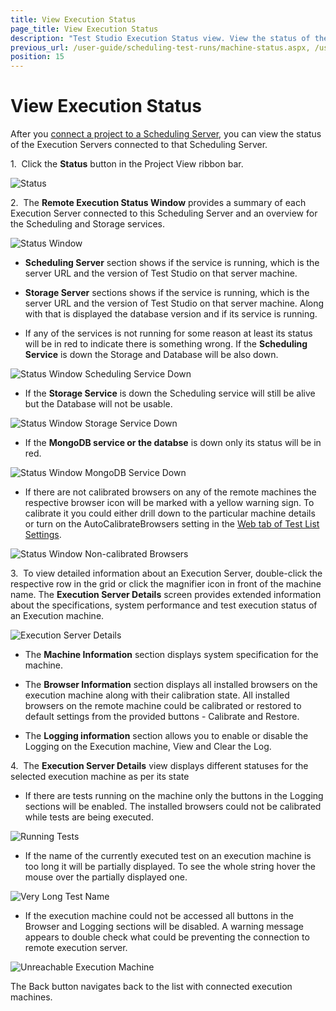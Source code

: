 ```yaml
---
title: View Execution Status
page_title: View Execution Status
description: "Test Studio Execution Status view. View the status of the Test Studio Execution Servers connected to a Test Studio Scheduling Server. Access the execution machines details and logging from the Test Studio Project"
previous_url: /user-guide/scheduling-test-runs/machine-status.aspx, /user-guide/scheduling-test-runs/machine-status
position: 15
---
```

# View Execution Status

After you <a  href="/features/scheduling-test-runs/connect-to-scheduling-server" target="_blank">connect a project to a Scheduling Server</a>, you can view the status of the Execution Servers connected to that Scheduling Server. 

1.&nbsp; Click the **Status** button in the Project View ribbon bar.

![Status][1]

2.&nbsp; The **Remote Execution Status Window** provides a summary of each Execution Server connected to this Scheduling Server and an overview for the Scheduling and Storage services.

![Status Window][2]

- **Scheduling Server** section shows if the service is running, which is the server URL and the version of Test Studio on that server machine.

- **Storage Server** sections shows if the service is running, which is the server URL and the version of Test Studio on that server machine. Along with that is displayed the database version and if its service is running.

- If any of the services is not running for some reason at least its status will be in red to indicate there is something wrong. If the **Scheduling Service** is down the Storage and Database will be also down. 

![Status Window Scheduling Service Down][8]

- If the **Storage Service** is down the Scheduling service will still be alive but the Database will not be usable.

![Status Window Storage Service Down][9]

- If the **MongoDB service or the databse** is down only its status will be in red. 

![Status Window MongoDB Service Down][10]

- If there are not calibrated browsers on any of the remote machines the respective browser icon will be marked with a yellow warning sign. To calibrate it you could either drill down to the particular machine details or turn on the AutoCalibrateBrowsers setting in the <a  href="/getting-started/test-execution/test-list-settings#Web-Tab" target="_blank">Web tab of Test List Settings</a>. 

![Status Window Non-calibrated Browsers][4]

3.&nbsp; To view detailed information about an Execution Server, double-click the respective row in the grid or click the magnifier icon in front of the machine name. The **Execution Server Details** screen provides extended information about the specifications, system performance and test execution status of an Execution machine.

![Execution Server Details][3]

- The **Machine Information** section displays system specification for the machine.

- The **Browser Information** section displays all installed browsers on the execution machine along with their calibration state. All installed browsers on the remote machine could be calibrated or restored to default settings from the provided buttons - Calibrate and Restore. 

- The **Logging information** section allows you to enable or disable the Logging on the Execution machine, View and Clear the Log.

4.&nbsp; The **Execution Server Details** view displays different statuses for the selected execution machine as per its state 

- If there are tests running on the machine only the buttons in the Logging sections will be enabled. The installed browsers could not be calibrated while tests are being executed. 

![Running Tests][5]

- If the name of the currently executed test on an execution machine is too long it will be partially displayed. To see the whole string hover the mouse over the partially displayed one.

![Very Long Test Name][6]

- If the execution machine could not be accessed all buttons in the Browser and Logging sections will be disabled. A warning message appears to double check what could be preventing the connection to remote execution server. 

![Unreachable Execution Machine][7]

The Back button navigates back to the list with connected execution machines. 

[1]: /img/features/scheduling-test-runs/view-execution-status/fig1.png
[2]: /img/features/scheduling-test-runs/view-execution-status/fig2.png
[3]: /img/features/scheduling-test-runs/view-execution-status/fig3.png
[4]: /img/features/scheduling-test-runs/view-execution-status/fig2_nonCalibrated.png
[5]: /img/features/scheduling-test-runs/view-execution-status/fig3_runningTest.png
[6]: /img/features/scheduling-test-runs/view-execution-status/fig3_VeryLongNameTest.png
[7]: /img/features/scheduling-test-runs/view-execution-status/fig3_unreachableExecutionMachine.png
[8]: /img/features/scheduling-test-runs/view-execution-status/fig2_schedulingServiceDown.png
[9]: /img/features/scheduling-test-runs/view-execution-status/fig2_storageServiceDown.png
[10]: /img/features/scheduling-test-runs/view-execution-status/fig2_MongoServiceDown.png